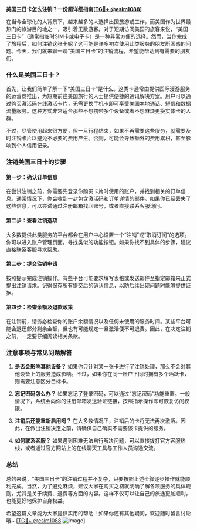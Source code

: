 **美国三日卡怎么注销？一份超详细指南[[TG💪+ @esim1088](https://t.me/s/esim1088)]**

在当今全球化的大背景下，越来越多的人选择出国旅游或工作，而美国作为世界最热门的旅游目的地之一，吸引着无数游客。对于短期访问美国的旅客来说，“美国三日卡”（通常指临时SIM卡或电子卡）是一种非常方便的选择。然而，当你完成了旅程后，如何注销这张卡呢？这可能是许多初次使用此类服务的朋友所困惑的问题。今天，我们就来聊一聊“美国三日卡”的注销流程，希望能帮助到有需要的朋友们。

### 什么是美国三日卡？

首先，让我们简单了解一下“美国三日卡”是什么。这类卡通常由提供国际漫游服务的运营商推出，为短期前往美国旅行的人士提供便捷的通讯解决方案。用户可以通过购买激活码在线激活卡片，无需更换手机卡即可享受美国本地通话、短信和数据流量服务。这种方式非常适合那些不想携带多个设备或者不想麻烦更换实体卡的人群。

不过，尽管使用起来很方便，但一旦行程结束，如果不再需要这些服务，就需要及时注销卡片以避免不必要的费用产生。否则，可能会导致额外的费用累积，甚至影响到个人信用记录。

### 注销美国三日卡的步骤

#### 第一步：确认订单信息
在尝试注销之前，你需要先登录你购买卡片时使用的账户，并找到相关的订单信息。通常情况下，你会收到一封包含激活码和订单详情的邮件。如果你已经丢失了这些信息，可以尝试通过注册邮箱找回账号，或者直接联系客服询问。

#### 第二步：查看注销选项
大多数提供此类服务的平台都会在用户中心设置一个“注销”或“取消订阅”的选项。你可以进入账户管理页面，寻找类似的功能按钮。如果你找不到具体的步骤，建议直接联系客服寻求帮助。

#### 第三步：提交注销申请
按照提示完成注销操作。有些平台可能要求填写表格或发送邮件至指定邮箱来正式提出注销请求。记得保存所有提交后的确认信息，以防后续出现问题时能够提供证据。

#### 第四步：检查余额及退款政策
在注销前，请务必检查你的账户余额情况以及任何未使用的服务时间。某些平台可能会退还部分剩余金额，但也有可能规定一旦激活便不可退费。因此，在决定注销之前，一定要仔细阅读相关条款。

### 注意事项与常见问题解答

1. **是否会影响其他设备？**
   如果你只针对某一张卡进行了注销处理，那么不会对其他设备上的服务造成影响。不过，如果你在同一账户下同时拥有多个活跃卡，则需要注意区分目标卡。

2. **忘记密码怎么办？**
   如果忘记了登录密码，可以通过“忘记密码”功能重置。一般情况下，系统会向你的注册邮箱发送验证链接，按照指示操作即可恢复访问权限。

3. **注销后还能重新启用吗？**
   在大多数情况下，注销后的卡将无法再次激活。因此，在做出注销决定之前，请确保自己确实不需要该卡提供的服务。

4. **如何联系客服？**
   如果遇到困难无法自行解决问题，可以直接拨打官方客服热线，或者通过官方网站上的在线聊天工具与工作人员沟通交流。

### 总结

总的来说，“美国三日卡”的注销过程并不复杂，只要按照上述步骤逐步操作就能顺利完成。当然，为了避免麻烦，建议大家在购买之初就明确了解各项服务的具体规则，尤其是关于续费、退费等方面的内容。这样不仅可以让自己的旅途更加顺利，也能更好地保护自身权益。

希望这篇文章能为大家提供实用的帮助！如果你还有其他疑问，欢迎随时留言讨论哦~ [[TG💪+ @esim1088](https://t.me/s/esim1088) ![Image](https://i.postimg.cc/4NQfJmqS/Snipaste-2025-05-13-00-14-12.png)]